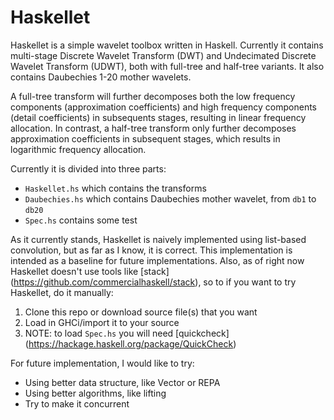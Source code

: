 Haskellet
=========

Haskellet is a simple wavelet toolbox written in Haskell. Currently it contains multi-stage Discrete Wavelet Transform (DWT) and Undecimated Discrete Wavelet Transform (UDWT), both with full-tree and half-tree variants. It also contains Daubechies 1-20 mother wavelets.

A full-tree transform will further decomposes both the low frequency components (approximation coefficients) and high frequency components (detail coefficients) in subsequents stages, resulting in linear frequency allocation. In contrast, a half-tree transform only further decomposes approximation coefficients in subsequent stages, which results in logarithmic frequency allocation.

Currently it is divided into three parts:

- `Haskellet.hs` which contains the transforms
- `Daubechies.hs` which contains Daubechies mother wavelet, from `db1` to `db20`
- `Spec.hs` contains some test

As it currently stands, Haskellet is naively implemented using list-based convolution, but as far as I know, it is correct. This implementation is intended as a baseline for future implementations. Also, as of right now Haskellet doesn't use tools like [stack] (https://github.com/commercialhaskell/stack), so to if you want to try Haskellet, do it manually:

1. Clone this repo or download source file(s) that you want
2. Load in GHCi/import it to your source
3. NOTE: to load `Spec.hs` you will need [quickcheck] (https://hackage.haskell.org/package/QuickCheck)

For future implementation, I would like to try:

- Using better data structure, like Vector or REPA
- Using better algorithms, like lifting
- Try to make it concurrent
